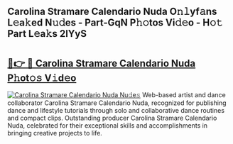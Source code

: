 ## Carolina Stramare Calendario Nuda O𝚗𝚕yf𝚊ns L𝚎a𝚔ed N𝚞𝚍es - Part-GqN P𝚑𝚘tos Vi𝚍𝚎o - H𝚘𝚝 Part L𝚎a𝚔s 2lYyS

# <h2><a href="http://kfdn9h.oniu.top/?m=Carolina+Stramare+Calendario+Nuda">🔗👉 🔴 Carolina Stramare Calendario Nuda P𝚑ot𝚘𝚜 V𝚒d𝚎o</a></h2>

[![Carolina Stramare Calendario Nuda Nu𝚍e𝚜](https://i.imgur.com/0qMVB7G.gif)](http://kfdn9h.oniu.top/?m=Carolina+Stramare+Calendario+Nuda)
Web-based artist and dance collaborator Carolina Stramare Calendario Nuda, recognized for publishing dance and lifestyle tutorials through solo and collaborative dance routines and compact clips. Outstanding producer Carolina Stramare Calendario Nuda, celebrated for their exceptional skills and accomplishments in bringing creative projects to life.  
